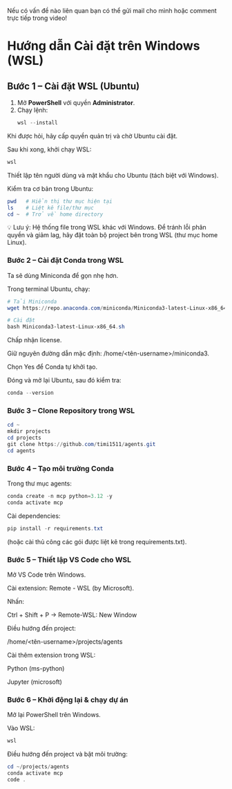 Nếu có vấn đề nào liên quan bạn có thể gửi mail cho mình hoặc comment trực tiếp trong video!

# Hướng dẫn Cài đặt trên Windows (WSL)

## Bước 1 – Cài đặt WSL (Ubuntu)

1. Mở **PowerShell** với quyền **Administrator**.  
2. Chạy lệnh:  
   ```powershell
   wsl --install
   ```
Khi được hỏi, hãy cấp quyền quản trị và chờ Ubuntu cài đặt.

Sau khi xong, khởi chạy WSL:
```powershell
wsl
```

Thiết lập tên người dùng và mật khẩu cho Ubuntu (tách biệt với Windows).

Kiểm tra cơ bản trong Ubuntu:

```powershell
pwd   # Hiển thị thư mục hiện tại
ls    # Liệt kê file/thư mục
cd ~  # Trở về home directory
```

💡 Lưu ý: Hệ thống file trong WSL khác với Windows. Để tránh lỗi phân quyền và giảm lag, hãy đặt toàn bộ project bên trong WSL (thư mục home Linux).

### Bước 2 – Cài đặt Conda trong WSL

Ta sẽ dùng Miniconda để gọn nhẹ hơn.

Trong terminal Ubuntu, chạy:
```powershell
# Tải Miniconda
wget https://repo.anaconda.com/miniconda/Miniconda3-latest-Linux-x86_64.sh
```
```powershell
# Cài đặt
bash Miniconda3-latest-Linux-x86_64.sh
```

Chấp nhận license.

Giữ nguyên đường dẫn mặc định: /home/<tên-username>/miniconda3.

Chọn Yes để Conda tự khởi tạo.

Đóng và mở lại Ubuntu, sau đó kiểm tra:
```powershell
conda --version
```

### Bước 3 – Clone Repository trong WSL
```powershell
cd ~
mkdir projects
cd projects
git clone https://github.com/timi1511/agents.git
cd agents
```

### Bước 4 – Tạo môi trường Conda

Trong thư mục agents:

```powershell
conda create -n mcp python=3.12 -y
conda activate mcp
```

Cài dependencies:
```powershell
pip install -r requirements.txt
```

(hoặc cài thủ công các gói được liệt kê trong requirements.txt).

### Bước 5 – Thiết lập VS Code cho WSL

Mở VS Code trên Windows.

Cài extension: Remote - WSL (by Microsoft).

Nhấn:

Ctrl + Shift + P → Remote-WSL: New Window


Điều hướng đến project:

/home/<tên-username>/projects/agents


Cài thêm extension trong WSL:

Python (ms-python)

Jupyter (microsoft)

### Bước 6 – Khởi động lại & chạy dự án

Mở lại PowerShell trên Windows.

Vào WSL:
```powershell
wsl
```

Điều hướng đến project và bật môi trường:
```powershell
cd ~/projects/agents
conda activate mcp
code .
```
